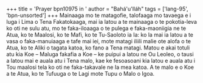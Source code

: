 +++
title = 'Prayer bpn10975 in '
author = "Bahá'u'lláh"
tags = ['lang-95', 'bpn-unsorted']
+++
Mainaaga mo te matagofie, talofaaga mo tavaega e i luga i Lima o Tena Fakatokaaga, mai ia latou a te mainaaga o te pokotia-leva ko oti ne sulu atu, mo te faka-iloaaga o te pulega e faka-maoniigia ne te Atua, ko te Maalosi, ko te Mafi, ko te Tu-Saoloto ia Ia: ko la mai ia latou a te vasa o faka-manuiaaga e tafe mai iei, mote matagi iliili malie ote alofa o te Atua, ko te Aliki o tagata katoa, ko fano a Tena matagi.  Matou e akai totuli atu kia Koe – Maluga fakafia a Koe – ke puipui a latou ne Ou Leoleo, o tausi a latou mai e auala atu i Tena malo, kae ke fesoasoani kia latou e auala atu i Tou maalosi tela ko oti ne faka-takavale ne Ia mea katoa.  A te malo e o Koe a te Atua, ko te Tufuuga o te Lagi mote Tupu o Malo o Igoa.
